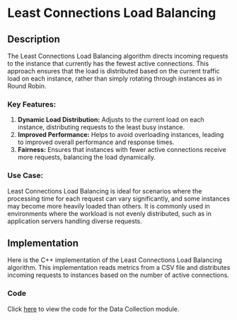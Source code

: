# Least Connections Load Balancing

## Description

The Least Connections Load Balancing algorithm directs incoming requests to the instance that currently has the fewest active connections. This approach ensures that the load is distributed based on the current traffic load on each instance, rather than simply rotating through instances as in Round Robin.

### Key Features:

1. **Dynamic Load Distribution:** Adjusts to the current load on each instance, distributing requests to the least busy instance.
2. **Improved Performance:** Helps to avoid overloading instances, leading to improved overall performance and response times.
3. **Fairness:** Ensures that instances with fewer active connections receive more requests, balancing the load dynamically.

### Use Case:

Least Connections Load Balancing is ideal for scenarios where the processing time for each request can vary significantly, and some instances may become more heavily loaded than others. It is commonly used in environments where the workload is not evenly distributed, such as in application servers handling diverse requests.

## Implementation

Here is the C++ implementation of the Least Connections Load Balancing algorithm. This implementation reads metrics from a CSV file and distributes incoming requests to instances based on the number of active connections.

### Code

Click [here](codes/least_connections.cpp) to view the code for the Data Collection module.
